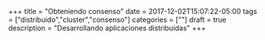 +++
title = "Obteniendo consenso"
date = 2017-12-02T15:07:22-05:00
tags = ["distribuido","cluster","consenso"]
categories = [""]
draft = true
description = "Desarrollando aplicaciones distribuidas"
+++
